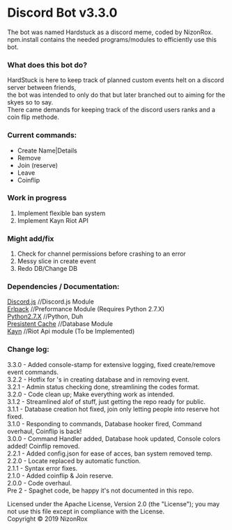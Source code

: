 # Discord Bot v3.3.0
The bot was named Hardstuck as a discord meme, coded by NizonRox.<br />
npm.install contains the needed programs/modules to efficiently use this bot.<br />

### What does this bot do?
HardStuck is here to keep track of planned custom events helt on a discord server between friends,<br />
the bot was intended to only do that but later branched out to aiming for the skyes so to say.<br />
There came demands for keeping track of the discord users ranks and a coin flip methode.<br />

### Current commands:
* Create Name|Details
* Remove
* Join (reserve)
* Leave
* Coinflip

### Work in progress
1. Implement flexible ban system
3. Implement Kayn Riot API

### Might add/fix
1. Check for channel permissions before crashing to an error
2. Messy slice in create event
3. Redo DB/Change DB

### Dependencies / Documentation:
[Discord.js](https://discord.js.org/#/docs/main/stable/general/welcome) //Discord.js Module<br />
[Erlpack](https://www.npmjs.com/package/erlpack) //Preformance Module (Requires Python 2.7.X)<br />
[Python2.7.X](https://www.python.org/) //Python, Duh<br />
[Presistent Cache](https://www.npmjs.com/package/persistent-cache) //Database Module<br />
[Kayn](https://www.npmjs.com/package/kayn) //Riot Api module (To be Implemented)<br />

### Change log:
3.3.0 - Added console-stamp for extensive logging, fixed create/remove event commands.<br />
3.2.2 - Hotfix for 's in creating database and in removing event.<br />
3.2.1 - Admin status checking done, streamlining the codes format.<br />
3.2.0 - Code clean up; Make everything work as intended.<br />
3.1.2 - Streamlined alof of stuff, just getting the repo ready for public.<br />
3.1.1 - Database creation hot fixed, join only letting people into reserve hot fixed.<br />
3.1.0 - Responding to commands, Database hooker fired, Command overhaul, Coinflip is back!<br />
3.0.0 - Command Handler added, Database hook updated, Console colors added! Coinflip removed.<br />
2.2.1 - Added config.json for ease of acces, ban system removed temp.<br />
2.2.0 - Locate replaced by automatic function.<br />
2.1.1 - Syntax error fixes.<br />
2.1.0 - Added coinflip & Join reserve.<br />
2.0.0 - Code overhaul.<br />
Pre 2 - Spaghet code, be happy it's not documented in this repo.<br />

Licensed under the Apache License, Version 2.0 (the "License"); you may not use this file except in compliance with the License.<br />
Copyright © 2019 NizonRox
